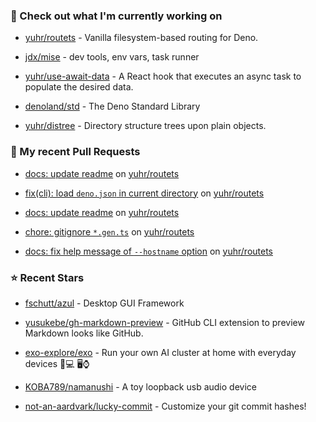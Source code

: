 ### 👷 Check out what I'm currently working on



- [yuhr/routets](https://github.com/yuhr/routets) - Vanilla filesystem-based routing for Deno.

- [jdx/mise](https://github.com/jdx/mise) - dev tools, env vars, task runner

- [yuhr/use-await-data](https://github.com/yuhr/use-await-data) - A React hook that executes an async task to populate the desired data.

- [denoland/std](https://github.com/denoland/std) - The Deno Standard Library

- [yuhr/distree](https://github.com/yuhr/distree) - Directory structure trees upon plain objects.

### 🔨 My recent Pull Requests



- [docs: update readme](https://github.com/yuhr/routets/pull/41) on [yuhr/routets](https://github.com/yuhr/routets)

- [fix(cli): load `deno.json` in current directory](https://github.com/yuhr/routets/pull/40) on [yuhr/routets](https://github.com/yuhr/routets)

- [docs: update readme](https://github.com/yuhr/routets/pull/39) on [yuhr/routets](https://github.com/yuhr/routets)

- [chore: gitignore `*.gen.ts`](https://github.com/yuhr/routets/pull/38) on [yuhr/routets](https://github.com/yuhr/routets)

- [docs: fix help message of `--hostname` option](https://github.com/yuhr/routets/pull/37) on [yuhr/routets](https://github.com/yuhr/routets)

### ⭐ Recent Stars



- [fschutt/azul](https://github.com/fschutt/azul) - Desktop GUI Framework

- [yusukebe/gh-markdown-preview](https://github.com/yusukebe/gh-markdown-preview) - GitHub CLI extension to preview Markdown looks like GitHub.

- [exo-explore/exo](https://github.com/exo-explore/exo) - Run your own AI cluster at home with everyday devices 📱💻 🖥️⌚

- [KOBA789/namanushi](https://github.com/KOBA789/namanushi) - A toy loopback usb audio device

- [not-an-aardvark/lucky-commit](https://github.com/not-an-aardvark/lucky-commit) - Customize your git commit hashes!